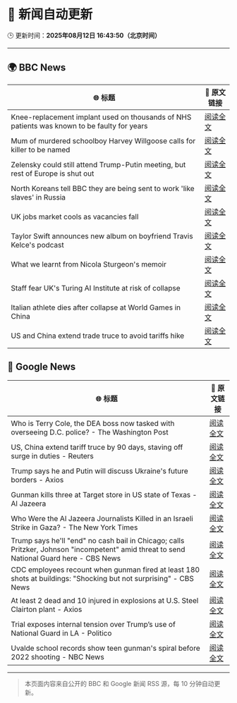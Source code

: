 # 🧠 新闻自动更新

🕒 更新时间：**2025年08月12日 16:43:50（北京时间）**

---

## 🌍 BBC News

| 🌐 标题 | 🔗 原文链接 |
|--------|-------------|
| Knee-replacement implant used on thousands of NHS patients was known to be faulty for years | [阅读全文](https://www.bbc.com/news/articles/cqxgen498ejo?at_medium=RSS&at_campaign=rss) |
| Mum of murdered schoolboy Harvey Willgoose calls for killer to be named | [阅读全文](https://www.bbc.com/news/articles/cwy195xg8e4o?at_medium=RSS&at_campaign=rss) |
| Zelensky could still attend Trump-Putin meeting, but rest of Europe is shut out | [阅读全文](https://www.bbc.com/news/articles/cn5eedq7ldro?at_medium=RSS&at_campaign=rss) |
| North Koreans tell BBC they are being sent to work 'like slaves' in Russia | [阅读全文](https://www.bbc.com/news/articles/c2077gwjlvxo?at_medium=RSS&at_campaign=rss) |
| UK jobs market cools as vacancies fall | [阅读全文](https://www.bbc.com/news/articles/cpdjjp681p7o?at_medium=RSS&at_campaign=rss) |
| Taylor Swift announces new album on boyfriend Travis Kelce's podcast | [阅读全文](https://www.bbc.com/news/articles/cqjyerlv8eyo?at_medium=RSS&at_campaign=rss) |
| What we learnt from Nicola Sturgeon's memoir | [阅读全文](https://www.bbc.com/news/articles/cn844n379y5o?at_medium=RSS&at_campaign=rss) |
| Staff fear UK's Turing AI Institute at risk of collapse | [阅读全文](https://www.bbc.com/news/articles/c24zz2vdv51o?at_medium=RSS&at_campaign=rss) |
| Italian athlete dies after collapse at World Games in China | [阅读全文](https://www.bbc.com/sport/articles/c24zr5590nvo?at_medium=RSS&at_campaign=rss) |
| US and China extend trade truce to avoid tariffs hike | [阅读全文](https://www.bbc.com/news/articles/cg7jjkvzmkxo?at_medium=RSS&at_campaign=rss) |

## 📰 Google News

| 🌐 标题 | 🔗 原文链接 |
|--------|-------------|
| Who is Terry Cole, the DEA boss now tasked with overseeing D.C. police? - The Washington Post | [阅读全文](https://news.google.com/rss/articles/CBMinwFBVV95cUxPXzBpNDJNTEJFYl91NXFtenNFcFlLYnRZMG9Oc2FZQ3MyZDZEbHBwWEFOVHdLRFBsMGlFQmNvVWJZNXcwOWQyZHZWekN0YUI3V2hyUWlER3NNZVJFT2JLRTNCOXBVUWtaYVhtQUxBSXNrZU0wVjVFLTZkalZ4eVBXS3hPZlFPNGJvdjNnTUZCSm80a0lwNzE5dkJlcTlNQjA?oc=5) |
| US, China extend tariff truce by 90 days, staving off surge in duties - Reuters | [阅读全文](https://news.google.com/rss/articles/CBMisgFBVV95cUxQS255YWx4N0FWaS1CTUVkNkIyeTgzVFBSeVcxSzVXYk1icjludnN0ZWxVZFU5RFV4NVBsSy1OSDRKUDRXMHVVVV9yV2xYZ3hCX1F0Y2hwenE0SmxpZVJnN3NyQ3N6UmhnZWNtR05CUG1BQ2FuV1dMT01zck9fTFBJM08wREc4ejV0alh1SmtrdUp6TEI0Nm16OEhCVmU3Q2cxZjhTaWFWRW1xbDdTekMwOXlB?oc=5) |
| Trump says he and Putin will discuss Ukraine's future borders - Axios | [阅读全文](https://news.google.com/rss/articles/CBMiekFVX3lxTE5qUV9GWDRudDU5ckp3Qzk1LWZmZ1pnVG9QSFBnS2V5QUNmY05PbFhjaXpvWnFjRGV2NzVxU181VFp4RVctbnFjUmJfZVFhc1ljZUV5SkpSeVdLUEw5TWVaNTFwVFBFeTRaamZIeEhxb3BTYno3azJYdTRR?oc=5) |
| Gunman kills three at Target store in US state of Texas - Al Jazeera | [阅读全文](https://news.google.com/rss/articles/CBMinAFBVV95cUxQUDM1ZF83dWo0dlNVWXFQTXNRc3lEWmdjSEtFZjZQSGU0SzVkT3FYSG5rU2x0LTJ2LTFVbmRSZko3YTA3LWZDcDR4MElSbGdDQU9icEtjQVZUUVFVV0hSbHk2b1lIclRmci1NZVhoNkR6RVlxZXBEWFk3U1g1c1ViN0ltbVd3Y09MUnlUenpIeS1Oam5jeTA4ekl3RkLSAaIBQVVfeXFMT3ljQ0V2Qm1TZ0RHU0NieTc2WGtWZ2JVWWwzMWZaQVBYLW9wSmtaWDFxeGoxX2toYmVVOF9lSHA2WE52dVJWTENHODU3ZGpYVFM1OEZDMXpRU1MxRHRxelN3ZmRtdWtfQWl6bm11VTlnRmVZOEpsT3FRd3ZhS0t2ekZldDBvR3FibV9IVHFPRTFvUGFDZTNtMmVaVFFhcFFYbzZB?oc=5) |
| Who Were the Al Jazeera Journalists Killed in an Israeli Strike in Gaza? - The New York Times | [阅读全文](https://news.google.com/rss/articles/CBMijAFBVV95cUxNWHpEWl81dzFpOFFMWDdib2VrQ0dPcmxxNlNETWpsMVdnbEdhUlczNTlDLUVMOXVMRF80MTlZVHNXdXVlYVYwZFpYcG93U3NwQ1JrbFdNSng5Mkh1WFpJT1puUlB1cVVod2xKaEZLUlNma0diamgxazQzMTN5WFhjQVoyU3FjNjdXZXl6dw?oc=5) |
| Trump says he'll "end" no cash bail in Chicago; calls Pritzker, Johnson "incompetent" amid threat to send National Guard here - CBS News | [阅读全文](https://news.google.com/rss/articles/CBMiigFBVV95cUxQS25wa3FTLWFGcWlTN2lXVi1zcENySmtuXzlweFFjMmlUUDhGMUFaN1hwa045Sl9FMDhKbkZ1bkNEejlZNWF4MldFa1VYWm1zaENSVTZyV0hicnJMb1dpVkdBTU44UFFKUGpxdURFYnhoQ2xqY24temlzS1h1c21jUXlGN2xLeTEzMnc?oc=5) |
| CDC employees recount when gunman fired at least 180 shots at buildings: "Shocking but not surprising" - CBS News | [阅读全文](https://news.google.com/rss/articles/CBMihwFBVV95cUxNNW9sNU5wdXpVclRwcDZlaTJQQ2pmM2Y2dzFRdTJqZl8wT0ZDZ19CNERxbmozcEZlamk0YkFxN2ZseThxU1oyLWozUy1QcmN2UU5fbGxRSFFHMEdhYXo3OG1BMG5VZms1aGc0c3NGbnBta29vVWlpekZRUnZQRGx6Qy1Yd1ZTc0nSAYwBQVVfeXFMT0Nsa0FqMjlLLXVNcVptaXZVQzRKX243RWx4R1JGLXhpdGU0aWcwUTlpZ1BqMkk3OWM2ZUhOR3JSalU2NkJ0bkpUaHBrQ2NKOGNlcXI5Z2lhZmRTS0YxR1JGbWdZelVTYnBmQ1lLX0tzMHhCY1lIaWtDTWZ3dXBhWlJxdy1veE9POEVEMng?oc=5) |
| At least 2 dead and 10 injured in explosions at U.S. Steel Clairton plant - Axios | [阅读全文](https://news.google.com/rss/articles/CBMikgFBVV95cUxOQU5KNWZuU24yWHJjSGdnVFNOR2YyMFpTZ3BlRXc1cG8tRlZ5QkdXYU9ldW5yN0R4UFdTZHJ4Y0hQLU5MODhEaC1tMkl4WnVid05sSlVfbWZXeFQ3Z3dVZ1dYbjNRM196cVBzb0htOUdtSDBNMGxsbnh3VS13SzNwV0k3WElfVU9ZWW8tMV9JcVVHQQ?oc=5) |
| Trial exposes internal tension over Trump’s use of National Guard in LA - Politico | [阅读全文](https://news.google.com/rss/articles/CBMiiAFBVV95cUxNZTV4b1NnRzJtd2o1NTJxT3NhU1pualdhck5VeG50LWZzMVQ1QUxKWGxIMUxDQ3EtYUFaOThPZEV5eDJuTU9zQTVFazZnUnFZT3JrQVZCODhYN1lnTzZWTUNscHhFSi13QWtmeXhPNHNWcTZLQ1d1QkpzMlhtcEhVdGFUY1FraW80?oc=5) |
| Uvalde school records show teen gunman's spiral before 2022 shooting - NBC News | [阅读全文](https://news.google.com/rss/articles/CBMirAFBVV95cUxQd2RRZlRjcnRPU2dBQkRVamNROTBPZnhSZlFSWFc5ZDJPTV9qazZJZHItb2h5eGFiZlllNkpaWmZMX0l1UmhqRUJnSS1VemxzQkRsVkVsWWZyVllpMXNLcnc0NExtTWhFcDJRM3k0dUNqZVVoZUFnMUltYjdIX3BSZHdUb05yUkhGcGN5U1F5RXpEZTVzSUg0YmJuNi1aSy03dXZSMzRWYnJpNHRa0gFWQVVfeXFMTmlMVnpFanJ0RGdkWFhVeFFEWXJhZ3dvZUxfX3lQdVlfNkNDeExFN0FvN195UUh5RXBQTURzRm4zY1JXeGNYZE95c2JNSVE5YWlwUm5SNHc?oc=5) |

---
> 本页面内容来自公开的 BBC 和 Google 新闻 RSS 源，每 10 分钟自动更新。
